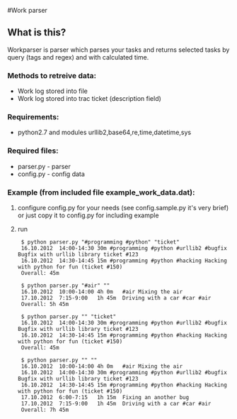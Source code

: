 #Work parser 

## What is this?
Workparser is parser which parses your tasks and returns selected tasks by query (tags and regex) and with calculated time.

### Methods to retreive data:
* Work log stored into file
* Work log stored into trac ticket (description field)

### Requirements:
* python2.7 and modules urllib2,base64,re,time,datetime,sys

### Required files:
* parser.py - parser
* config.py - config data

### Example (from included file example\_work\_data.dat):
1. configure config.py for your needs (see config.sample.py it's very brief) or just copy it to config.py for including example
2. run

        $ python parser.py "#programming #python" "ticket"
        16.10.2012	14:00-14:30	30m	#programming #python #urllib2 #bugfix Bugfix with urllib library ticket #123
        16.10.2012	14:30-14:45	15m	#programming #python #hacking Hacking with python for fun (ticket #150)
        Overall: 45m

        $ python parser.py "#air" ""
        16.10.2012	10:00-14:00	4h 0m	#air Mixing the air
        17.10.2012	7:15-9:00	1h 45m	Driving with a car #car #air
        Overall: 5h 45m

        $ python parser.py "" "ticket"
        16.10.2012	14:00-14:30	30m	#programming #python #urllib2 #bugfix Bugfix with urllib library ticket #123
        16.10.2012	14:30-14:45	15m	#programming #python #hacking Hacking with python for fun (ticket #150)
        Overall: 45m

        $ python parser.py "" ""
        16.10.2012	10:00-14:00	4h 0m	#air Mixing the air
        16.10.2012	14:00-14:30	30m	#programming #python #urllib2 #bugfix Bugfix with urllib library ticket #123
        16.10.2012	14:30-14:45	15m	#programming #python #hacking Hacking with python for fun (ticket #150)
        17.10.2012	6:00-7:15	1h 15m	Fixing an another bug
        17.10.2012	7:15-9:00	1h 45m	Driving with a car #car #air
        Overall: 7h 45m


